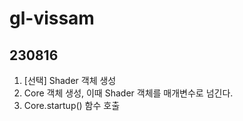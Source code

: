 # gl-vissam

## 230816
1. \[선택\] Shader 객체 생성
2. Core 객체 생성, 이때 Shader 객체를 매개변수로 넘긴다. 
3. Core.startup() 함수 호출